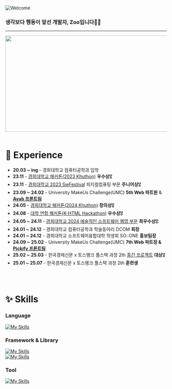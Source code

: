 ![Welcome](https://capsule-render.vercel.app/api?type=waving&color=0:5433FF,50:20BDFF,100:A5FECB&height=350&section=header&text=🙌🏻&nbsp;Welcome&nbsp;&nbsp;Zoo's&nbsp;Github&nbsp;🙌🏻&fontSize=60%&fontColor=86A7FC&animation=twinkling)

### 생각보다 행동이 앞선 개발자, Zoo입니다🖐🏻
---
<a href="https://www.gitanimals.org/en_US?utm_medium=image&utm_source=JerryG0228&utm_content=farm">
<img
  src="https://render.gitanimals.org/farms/JerryG0228"
  width="600"
  height="300"
/>
</a>

<br />
<br />

# 🌱 Experience
<ul>
  <li><b>20.03 ~ ing</b> - 경희대학교 컴퓨터공학과 입학</li>
  <li><b>23.11</b> - <a href="https://github.com/KhuTTTT/FrontEnd">경희대학교 해커톤(2023 Khuthon)</a> <strong>우수상</strong>🎖️</li>
  <li><b>23.11</b> - <a href="https://github.com/JerryG0228/SW_Festival">경희대학교 2023 SwFestival</a> 피지컬컴퓨팅 부문 <strong>주니어상</strong>🎖️</li>
  <li><b>23.09 ~ 24.02</b> - University MakeUs Challenge(UMC) <strong>5th Web 파트원</strong> & <a href="https://github.com/TeamAvAb"><strong>Avab 프론트팀</strong></a></li>
  <li><b>24.05</b> - <a href="https://github.com/Khuthon-2024">경희대학교 해커톤(2024 Khuthon)</a> <strong>창의상</strong>🎖️</li>
  <li><b>24.08</b> - <a href="https://github.com/JerryG0228/k-html_2024">대학 연합 해커톤(K-HTML Hackathon)</a> <strong>우수상</strong>🎖️</li>
  <li><b>24.05 ~ 24.11</b> - <a href="https://github.com/Ontology2024">경희대학교 2024 예술적인 소프트웨어 웹앱 부문</a> <strong>최우수상</strong>🎖️</li>
  <li><b>24.01 ~ 24.12</b> - 경희대학교 컴퓨터공학과 학술동아리 DCOM <strong>회장</strong></li>
  <li><b>24.01 ~ 24.12</b> - 경희대학교 소프트웨어융합대학 학생회 SO::ONE <strong>홍보팀장</strong></li>
  <li><b>24.09 ~ 25.02</b> - University MakeUs Challenge(UMC) <strong>7th Web 파트장 & <a href="https://github.com/Team-Pickify">Pickify 프론트팀</a></strong></li>
  <li><b>25.02 ~ 25.03</b> - 한국경제신문 x 토스뱅크 풀스택 과정 2th <a href="https://github.com/1poon2poon/front">중간 프로젝트</a> <strong>대상</strong>🎖️</li>
  <li><b>25.01 ~ 25.07</b> - 한국경제신문 x 토스뱅크 풀스택 과정 2th <strong>훈련생</strong></li>
</ul>
<br />
<br />

# ✨ Skills
### Language
[![My Skills](https://skillicons.dev/icons?i=python,js,html,css,java,c,cpp,dart,tailwind,linux)](https://skillicons.dev)
<br />

### Framework & Library
[![My Skills](https://skillicons.dev/icons?i=react,flutter,mongodb,flask,nodejs)](https://skillicons.dev)
<br />
[![My Skills](https://skillicons.dev/icons?i=vite,yarn,npm,styledcomponents,emotion)](https://skillicons.dev)

### Tool
[![My Skills](https://skillicons.dev/icons?i=git,figma,notion,obsidian,vscode,pycharm,clion,webstorm)](https://skillicons.dev)

<br />
<br />
